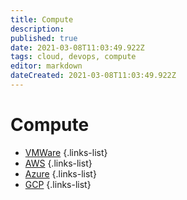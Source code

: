 ```yaml
---
title: Compute
description: 
published: true
date: 2021-03-08T11:03:49.922Z
tags: cloud, devops, compute
editor: markdown
dateCreated: 2021-03-08T11:03:49.922Z
---
```


# Compute
- [VMWare](/training/cloud_and_devops/tbd)
{.links-list}
- [AWS](/training/cloud_and_devops/compute/aws)
{.links-list}
- [Azure](/training/cloud_and_devops/compute/azure)
{.links-list}
- [GCP](/training/cloud_and_devops/compute/gcp)
{.links-list}